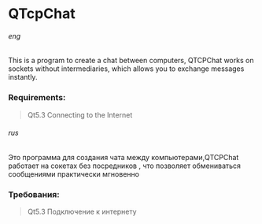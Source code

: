 ﻿# QTcpChat #
###### eng ######
This is a program to create a chat between computers, QTCPChat works on sockets without intermediaries, which allows you to exchange messages instantly.
### Requirements: ###
>Qt5.3
>Connecting to the Internet

###### rus ######
Это программа для создания чата между компьютерами,QTCPChat работает на сокетах без посредников , что позволяет обмениваться сообщениями практически мгновенно
### Требования: ###
>Qt5.3
>Подключение к интернету
